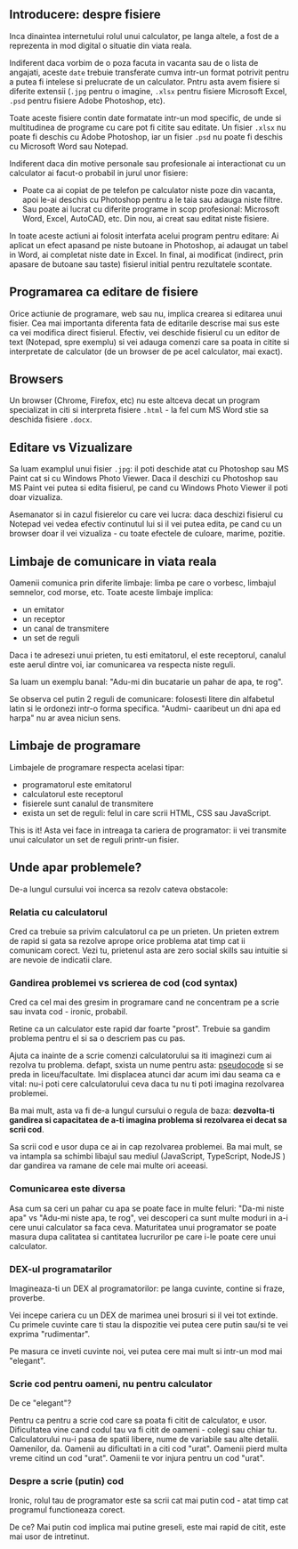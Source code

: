 ## Introducere: despre fisiere
Inca dinaintea internetului rolul unui calculator, pe langa altele, a fost de a reprezenta in mod digital o situatie din viata reala. 

Indiferent daca vorbim de o poza facuta in vacanta sau de o lista de angajati, aceste `date` trebuie transferate cumva intr-un format potrivit pentru a putea fi intelese si prelucrate de un calculator. Pntru asta avem fisiere si diferite extensii (`.jpg` pentru o imagine, `.xlsx` pentru fisiere Microsoft Excel, `.psd` pentru fisiere Adobe Photoshop, etc).

Toate aceste fisiere contin date formatate intr-un mod specific, de unde si multitudinea de programe cu care pot fi citite sau editate. Un fisier `.xlsx` nu poate fi deschis cu Adobe Photoshop, iar un fisier `.psd` nu poate fi deschis cu Microsoft Word sau Notepad.

Indiferent daca din motive personale sau profesionale ai interactionat cu un calculator ai facut-o probabil in jurul unor fisiere:
* Poate ca ai copiat de pe telefon pe calculator niste poze din vacanta, apoi le-ai deschis cu Photoshop pentru a le taia sau adauga niste filtre.
* Sau poate ai lucrat cu diferite programe in scop profesional: Microsoft Word, Excel, AutoCAD, etc. Din nou, ai creat sau editat niste fisiere.

In toate aceste actiuni ai folosit interfata acelui program pentru editare: Ai aplicat un efect apasand pe niste butoane in Photoshop, ai adaugat un tabel in Word, ai completat niste date in Excel.
In final, ai modificat (indirect, prin apasare de butoane sau taste) fisierul initial pentru rezultatele scontate.


## Programarea ca editare de fisiere
Orice actiunie de programare, web sau nu, implica crearea si editarea unui fisier. Cea mai importanta diferenta fata de editarile descrise mai sus este ca vei modifica direct fisierul. Efectiv, vei deschide fisierul cu un editor de text (Notepad, spre exemplu) si vei adauga comenzi care sa poata in citite si interpretate de calculator (de un browser de pe acel calculator, mai exact).

## Browsers 
Un browser (Chrome, Firefox, etc) nu este altceva decat un program specializat in citi si interpreta fisiere `.html` - la fel cum MS Word stie sa deschida fisiere `.docx`.


## Editare vs Vizualizare
Sa luam examplul unui fisier `.jpg`: il poti deschide atat cu Photoshop sau MS Paint cat si cu Windows Photo Viewer. Daca il deschizi cu Photoshop sau MS Paint vei putea si edita fisierul, pe cand cu Windows Photo Viewer il poti doar vizualiza.

Asemanator si in cazul fisierelor cu care vei lucra: daca deschizi fisierul cu Notepad vei vedea efectiv continutul lui si il vei putea edita, pe cand cu un browser doar il vei vizualiza - cu toate efectele de culoare, marime, pozitie.


## Limbaje de comunicare in viata reala
Oamenii comunica prin diferite limbaje: limba pe care o vorbesc, limbajul semnelor, cod morse, etc.
Toate aceste limbaje implica:
* un emitator
* un receptor
* un canal de transmitere
* un set de reguli

Daca i te adresezi unui prieten, tu esti emitatorul, el este receptorul, canalul este aerul dintre voi, iar comunicarea va respecta niste reguli.

Sa luam un exemplu banal: "Adu-mi din bucatarie un pahar de apa, te rog".

Se observa cel putin 2 reguli de comunicare: folosesti litere din alfabetul latin si le ordonezi intr-o forma specifica. "Audmi- caaribeut un dni apa ed harpa" nu ar avea niciun sens.


## Limbaje de programare
Limbajele de programare respecta acelasi tipar:
* programatorul este emitatorul
* calculatorul este receptorul
* fisierele sunt canalul de transmitere
* exista un set de reguli: felul in care scrii HTML, CSS sau JavaScript.

This is it! Asta vei face in intreaga ta cariera de programator: ii vei transmite unui calculator un set de reguli printr-un fisier.


## Unde apar problemele?
De-a lungul cursului voi incerca sa rezolv cateva obstacole:

### Relatia cu calculatorul
Cred ca trebuie sa privim calculatorul ca pe un prieten. Un prieten extrem de rapid si gata sa rezolve aprope orice problema atat timp cat ii comunicam corect. Vezi tu, prietenul asta are zero social skills sau intuitie si are nevoie de indicatii clare.

### Gandirea problemei vs scrierea de cod (cod syntax)
Cred ca cel mai des gresim in programare cand ne concentram pe a scrie sau invata cod - ironic, probabil. 

Retine ca un calculator este rapid dar foarte "prost". Trebuie sa gandim problema pentru el si sa o descriem pas cu pas.

Ajuta ca inainte de a scrie comenzi calculatorului sa iti imaginezi cum ai rezolva tu problema. defapt, sxista un nume pentru asta: [pseudocode](https://en.wikipedia.org/wiki/Pseudocode) si se preda in liceu/facultate. Imi displacea atunci dar acum imi dau seama ca e vital: nu-i poti cere calculatorului ceva daca tu nu ti poti imagina rezolvarea problemei.

Ba mai mult, asta va fi de-a lungul cursului o regula de baza: **dezvolta-ti gandirea si capacitatea de a-ti imagina problema si rezolvarea ei decat sa scrii cod**. 

Sa scrii cod e usor dupa ce ai in cap rezolvarea problemei. Ba mai mult, se va intampla sa schimbi libajul sau mediul (JavaScript, TypeScript, NodeJS ) dar gandirea va ramane de cele mai multe ori aceeasi.


### Comunicarea este diversa
Asa cum sa ceri un pahar cu apa se poate face in multe feluri: "Da-mi niste apa" vs "Adu-mi niste apa, te rog", vei descoperi ca sunt multe moduri in a-i cere unui calculator sa faca ceva.
Maturitatea unui programator se poate masura dupa calitatea si cantitatea lucrurilor pe care i-le poate cere unui calculator.


### DEX-ul programatarilor
Imagineaza-ti un DEX al programatorilor: pe langa cuvinte, contine si fraze, proverbe.

Vei incepe cariera cu un DEX de marimea unei brosuri si il vei tot extinde.
Cu primele cuvinte care ti stau la dispozitie vei putea cere putin sau/si te vei exprima "rudimentar".

Pe masura ce inveti cuvinte noi, vei putea cere mai mult si intr-un mod mai "elegant". 


### Scrie cod pentru oameni, nu pentru calculator
De ce "elegant"?

Pentru ca pentru a scrie cod care sa poata fi citit de calculator, e usor. Dificultatea vine cand codul tau va fi citit de oameni - colegi sau chiar tu. 
Calculatorului nu-i pasa de spatii libere, nume de variabile sau alte detalii. Oamenilor, da. Oamenii au dificultati in a citi cod "urat". Oamenii pierd multa vreme citind un cod "urat". Oamenii te vor injura pentru un cod "urat".


### Despre a scrie (putin) cod
Ironic, rolul tau de programator este sa scrii cat mai putin cod - atat timp cat programul functioneaza corect.

De ce? Mai putin cod implica mai putine greseli, este mai rapid de citit, este mai usor de intretinut.
